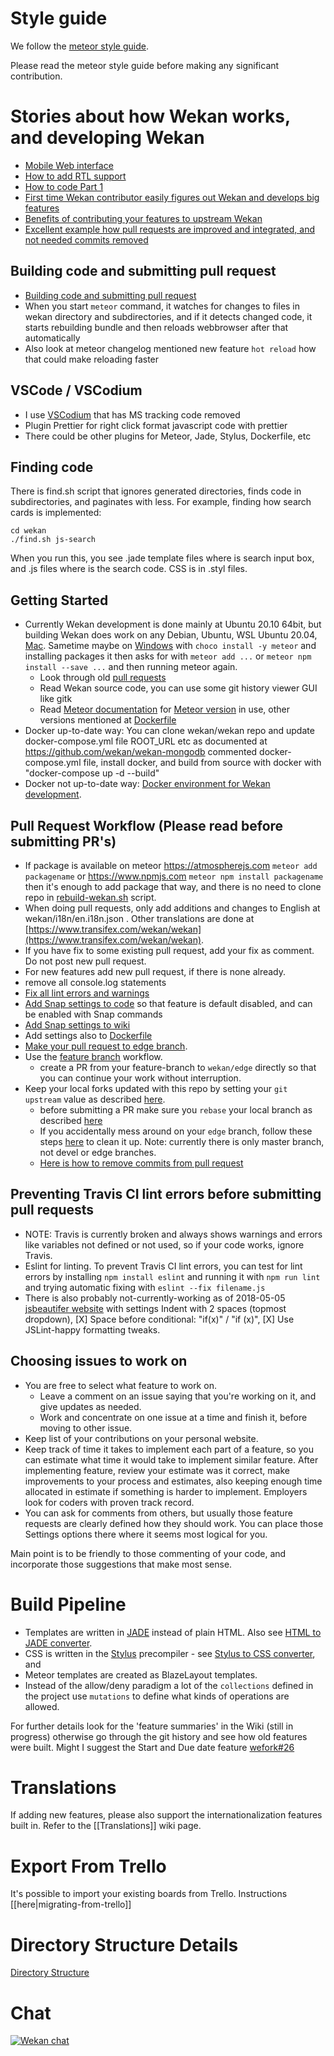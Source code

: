 # Style guide

We follow the [meteor style guide](https://guide.meteor.com/code-style.html#javascript).

Please read the meteor style guide before making any significant contribution.

# Stories about how Wekan works, and developing Wekan

- [Mobile Web interface](https://github.com/wekan/wekan/issues/3566#issuecomment-778700604)
- [How to add RTL support](https://github.com/wekan/wekan/issues/3376#issuecomment-766092425)
- [How to code Part 1](https://blog.wekan.team/2019/04/howto-code-part-1-learning-to-learn/)
- [First time Wekan contributor easily figures out Wekan and develops big features](https://blog.wekan.team/2018/05/wekan-v1-00-released/)
- [Benefits of contributing your features to upstream Wekan](https://blog.wekan.team/2018/02/benefits-of-contributing-your-features-to-upstream-wekan/)
- [Excellent example how pull requests are improved and integrated, and not needed commits removed](https://github.com/wekan/wekan/pull/1470)

## Building code and submitting pull request

- [Building code and submitting pull request](https://github.com/wekan/wekan/wiki/emoji#how-you-could-add-another-plugin)
- When you start `meteor` command, it watches for changes to files in wekan directory and subdirectories, and if it detects changed code, it starts rebuilding bundle and then reloads webbrowser after that automatically
- Also look at meteor changelog mentioned new feature `hot reload` how that could make reloading faster

## VSCode / VSCodium

- I use [VSCodium](https://vscodium.com) that has MS tracking code removed
- Plugin Prettier for right click format javascript code with prettier
- There could be other plugins for Meteor, Jade, Stylus, Dockerfile, etc

## Finding code

There is find.sh script that ignores generated directories, finds code in subdirectories, and paginates with less. For example, finding how search cards is implemented:
```
cd wekan
./find.sh js-search
```
When you run this, you see .jade template files where is search input box, and .js files where is the search code. CSS is in .styl files.

## Getting Started

- Currently Wekan development is done mainly at Ubuntu 20.10 64bit, but building Wekan does work on any Debian, Ubuntu, WSL Ubuntu 20.04, [Mac](https://github.com/wekan/wekan/wiki/Mac). Sametime maybe on [Windows](https://github.com/wekan/wekan/wiki/Windows) with `choco install -y meteor` and installing packages it then asks for with `meteor add ...` or `meteor npm install --save ...` and then running meteor again.
  - Look through old [pull requests](https://github.com/wekan/wekan/pulls)
  - Read Wekan source code, you can use some git history viewer GUI like gitk
  - Read [Meteor documentation](https://docs.meteor.com/) for [Meteor version](https://github.com/wekan/wekan/blob/master/.meteor/release) in use, other versions mentioned at [Dockerfile](https://github.com/wekan/wekan/blob/master/Dockerfile)
- Docker up-to-date way: You can  clone wekan/wekan repo and update docker-compose.yml file ROOT_URL etc as documented at https://github.com/wekan/wekan-mongodb commented docker-compose.yml file, install docker, and build from source with docker with "docker-compose up -d --build"
- Docker not up-to-date way: [Docker environment for Wekan development](https://github.com/wekan/wekan-dev). 

## Pull Request Workflow (Please read before submitting PR's)

- If package is available on meteor https://atmospherejs.com `meteor add packagename` or https://www.npmjs.com `meteor npm install packagename` then it's enough to add package that way, and there is no need to clone repo in [rebuild-wekan.sh](https://github.com/wekan/wekan-maintainer/tree/master/releases) script.
- When doing pull requests, only add additions and changes to English at wekan/i18n/en.i18n.json . Other translations are done at [https://www.transifex.com/wekan/wekan](https://www.transifex.com/wekan/wekan).
- If you have fix to some existing pull request, add your fix as comment. Do not post new pull request.
- For new features add new pull request, if there is none already.
- remove all console.log statements
- [Fix all lint errors and warnings](https://github.com/wekan/wekan/wiki/Developer-Documentation#preventing-travis-ci-lint-errors-before-submitting-pull-requests)
- [Add Snap settings to code](https://github.com/wekan/wekan/wiki/Adding-new-Snap-settings-to-code) so that feature is default disabled, and can be enabled with Snap commands
- [Add Snap settings to wiki](https://github.com/wekan/wekan-snap/wiki/Supported-settings-keys)
- Add settings also to [Dockerfile](https://github.com/wekan/wekan/blob/edge/Dockerfile)
- [Make your pull request to edge branch](https://github.com/wekan/wekan/wiki/Developer-Documentation#pull-request-workflow-please-read-before-submitting-prs).
- Use the [feature branch](https://www.atlassian.com/git/tutorials/comparing-workflows#feature-branch-workflow) workflow.
  - create a PR from your feature-branch to `wekan/edge` directly so that you can continue your work without interruption.
- Keep your local forks updated with this repo by setting your `git upstream` value as described [here](https://robots.thoughtbot.com/keeping-a-github-fork-updated).
  - before submitting a PR make sure you `rebase` your local branch as described [here](http://push.cwcon.org/learn/stay-updated#on_your_computer_routine_tasks)
  - If you accidentally mess around on your `edge` branch, follow these steps [here](http://push.cwcon.org/learn/stay-updated#oops_i_was_messing_around_on_) to clean it up. Note: currently there is only master branch, not devel or edge branches.
  - [Here is how to remove commits from pull request](https://stackoverflow.com/questions/36168839/how-to-remove-commits-from-pull-request)

## Preventing Travis CI lint errors before submitting pull requests

- NOTE: Travis is currently broken and always shows warnings and errors like variables not defined or not used, so if your code works, ignore Travis.
- Eslint for linting. To prevent Travis CI lint errors, you can test for lint errors by installing `npm install eslint` and running it with `npm run lint` and trying automatic fixing with `eslint --fix filename.js`
- There is also probably not-currently-working as of 2018-05-05 [jsbeautifer website](http://jsbeautifier.org) with settings Indent with 2 spaces (topmost dropdown), [X] Space before conditional: "if(x)" / "if (x)", [X] Use JSLint-happy formatting tweaks.

## Choosing issues to work on

- You are free to select what feature to work on.
  - Leave a comment on an issue saying that you're working on it, and give updates as needed.
  - Work and concentrate on one issue at a time and finish it, before moving to other issue.
- Keep list of your contributions on your personal website.
- Keep track of time it takes to implement each part of a feature, so you can estimate what time it would take to implement similar feature. After implementing feature, review your estimate was it correct, make improvements to your process and estimates, also keeping enough time allocated in estimate if something is harder to implement. Employers look for coders with proven track record.
- You can ask for comments from others, but usually those feature requests are clearly defined how they should work. You can place those Settings options there where it seems most logical for you.

Main point is to be friendly to those commenting of your code, and incorporate those suggestions that make most sense.

# Build Pipeline

- Templates are written in [JADE](https://naltatis.github.io/jade-syntax-docs/) instead of plain HTML. Also see [HTML to JADE converter](http://html2jade.org/).
- CSS is written in the [Stylus](http://stylus-lang.com/) precompiler - see [Stylus to CSS converter](https://mikethedj4.github.io/Stylus2CSS/), and
- Meteor templates are created as BlazeLayout templates.
- Instead of the allow/deny paradigm a lot of the `collections` defined in the project use `mutations` to define what kinds of operations are allowed.

For further details look for the 'feature summaries' in the Wiki (still in progress) otherwise go through the git history and see how old features were built. Might I suggest the Start and Due date feature [wefork#26](https://github.com/wefork/wekan/pull/26)

# Translations

If adding new features, please also support the internationalization features built in. Refer to the [[Translations]] wiki page. 

# Export From Trello

It's possible to import your existing boards from Trello. Instructions [[here|migrating-from-trello]]

# Directory Structure Details

[Directory Structure](https://github.com/wekan/wekan/wiki/Directory-Structure)

# Chat

[![Wekan chat][vanila_badge]][vanila_chat]


[rocket_chat]: https://chat.indie.host/channel/wekan
[vanila_badge]: https://vanila.io/img/join-chat-button2.png
[vanila_chat]: https://community.vanila.io/wekan